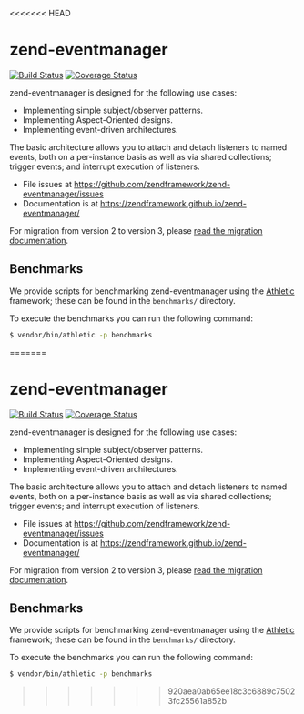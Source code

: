 <<<<<<< HEAD
# zend-eventmanager

[![Build Status](https://secure.travis-ci.org/zendframework/zend-eventmanager.svg?branch=master)](https://secure.travis-ci.org/zendframework/zend-eventmanager)
[![Coverage Status](https://coveralls.io/repos/zendframework/zend-eventmanager/badge.svg?branch=master)](https://coveralls.io/r/zendframework/zend-eventmanager?branch=master)

zend-eventmanager is designed for the following use cases:

- Implementing simple subject/observer patterns.
- Implementing Aspect-Oriented designs.
- Implementing event-driven architectures.

The basic architecture allows you to attach and detach listeners to named events,
both on a per-instance basis as well as via shared collections; trigger events;
and interrupt execution of listeners.

- File issues at https://github.com/zendframework/zend-eventmanager/issues
- Documentation is at https://zendframework.github.io/zend-eventmanager/

For migration from version 2 to version 3, please [read the migration
documentation](https://zendframework.github.io/zend-eventmanager/migration/intro/).

## Benchmarks

We provide scripts for benchmarking zend-eventmanager using the
[Athletic](https://github.com/polyfractal/athletic) framework; these can be
found in the `benchmarks/` directory.

To execute the benchmarks you can run the following command:

```bash
$ vendor/bin/athletic -p benchmarks
```
=======
# zend-eventmanager

[![Build Status](https://secure.travis-ci.org/zendframework/zend-eventmanager.svg?branch=master)](https://secure.travis-ci.org/zendframework/zend-eventmanager)
[![Coverage Status](https://coveralls.io/repos/zendframework/zend-eventmanager/badge.svg?branch=master)](https://coveralls.io/r/zendframework/zend-eventmanager?branch=master)

zend-eventmanager is designed for the following use cases:

- Implementing simple subject/observer patterns.
- Implementing Aspect-Oriented designs.
- Implementing event-driven architectures.

The basic architecture allows you to attach and detach listeners to named events,
both on a per-instance basis as well as via shared collections; trigger events;
and interrupt execution of listeners.

- File issues at https://github.com/zendframework/zend-eventmanager/issues
- Documentation is at https://zendframework.github.io/zend-eventmanager/

For migration from version 2 to version 3, please [read the migration
documentation](https://zendframework.github.io/zend-eventmanager/migration/intro/).

## Benchmarks

We provide scripts for benchmarking zend-eventmanager using the
[Athletic](https://github.com/polyfractal/athletic) framework; these can be
found in the `benchmarks/` directory.

To execute the benchmarks you can run the following command:

```bash
$ vendor/bin/athletic -p benchmarks
```
>>>>>>> 920aea0ab65ee18c3c6889c75023fc25561a852b
